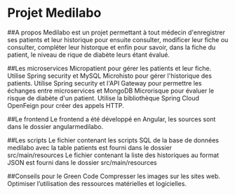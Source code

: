 # Projet Medilabo

##A propos
Medilabo est un projet permettant à tout médecin d'enregistrer ses patients et leur historique pour ensuite consulter, modificer leur fiche ou consulter, compléter leur historque et enfin pour savoir, dans la fiche du patient, le niveau de rique de diabète leurs étant évalué.

##Les microservices
Micropatient pour gérer les patients et leur fiche. Utilise Spring security et MySQL
Microhisto pour gérer l'historique des patients. Utilise Spring security et l'API Gateway pour permettre les échanges entre microservices et MongoDB
Microrisque pour évaluer le risque de diabète d'un patient. Utilise la bibliothèque Spring Cloud OpenFeign pour créer des appels HTTP. 

##Le frontend
Le frontend a été développé en Angular, les sources sont dans le dossier angularmedilabo.

##Les scripts
Le fichier contenant les scripts SQL de la base de données medilabo avec la table patients est fourni dans le dossier src/main/resources
Le fichier contenant la liste des historiques au format JSON est fourni dans le dossier src/main/resources

##Conseils pour le Green Code
Compresser les images sur les sites web.
Optimiser l’utilisation des ressources matérielles et logicielles.
